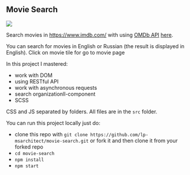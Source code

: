   ## Movie Search
 ![](https://i.imgur.com/Ivggox1.gif)
 
 Search movies in https://www.imdb.com/ with using [OMDb API](http://www.omdbapi.com/) [here](https://lp-msarchitect-movie-search.netlify.app/).  
 
 You can search for movies in English or Russian (the result is displayed in English).
 Click on movie tile for go to movie page
 
 In this project I mastered:
 - work with DOM
 - using RESTful API 
 - work with asynchronous requests
 - search organizationll-component
 - SCSS
 
 CSS and JS separated by folders. All files are in the `src` folder.
 
 You can run this project locally just do:
 - clone this repo with `git clone https://github.com/lp-msarchitect/movie-search.git` or fork it and then clone it from your forked repo
 - `cd movie-search`
 - `npm install` 
 - `npm start`
